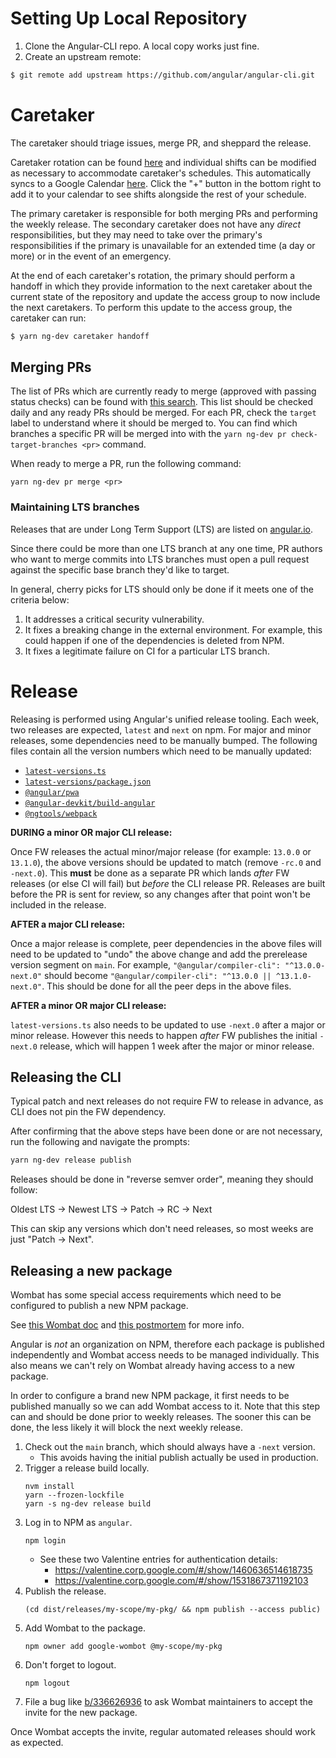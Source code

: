 # Setting Up Local Repository

1. Clone the Angular-CLI repo. A local copy works just fine.
1. Create an upstream remote:

```bash
$ git remote add upstream https://github.com/angular/angular-cli.git
```

# Caretaker

The caretaker should triage issues, merge PR, and sheppard the release.

Caretaker rotation can be found
[here](https://rotations.corp.google.com/rotation/5117919353110528) and individual shifts can
be modified as necessary to accommodate caretaker's schedules. This automatically syncs to a
Google Calendar
[here](https://calendar.google.com/calendar/u/0/embed?src=c_6s96kkvd7nhink3e2gnkvfrt1g@group.calendar.google.com).
Click the "+" button in the bottom right to add it to your calendar to see shifts alongside the
rest of your schedule.

The primary caretaker is responsible for both merging PRs and performing the weekly release.
The secondary caretaker does not have any _direct_ responsibilities, but they may need to take
over the primary's responsibilities if the primary is unavailable for an extended time (a day
or more) or in the event of an emergency.

At the end of each caretaker's rotation, the primary should perform a handoff in which they
provide information to the next caretaker about the current state of the repository and update
the access group to now include the next caretakers. To perform this update to the access group,
the caretaker can run:

```bash
$ yarn ng-dev caretaker handoff
```

## Merging PRs

The list of PRs which are currently ready to merge (approved with passing status checks) can
be found with [this search](https://github.com/angular/angular-cli/pulls?q=is%3Apr+is%3Aopen+label%3A%22action%3A+merge%22+-is%3Adraft).
This list should be checked daily and any ready PRs should be merged. For each PR, check the
`target` label to understand where it should be merged to. You can find which branches a specific
PR will be merged into with the `yarn ng-dev pr check-target-branches <pr>` command.

When ready to merge a PR, run the following command:

```
yarn ng-dev pr merge <pr>
```

### Maintaining LTS branches

Releases that are under Long Term Support (LTS) are listed on [angular.io](https://angular.io/guide/releases#support-policy-and-schedule).

Since there could be more than one LTS branch at any one time, PR authors who want to
merge commits into LTS branches must open a pull request against the specific base branch they'd like to target.

In general, cherry picks for LTS should only be done if it meets one of the criteria below:

1. It addresses a critical security vulnerability.
2. It fixes a breaking change in the external environment.
   For example, this could happen if one of the dependencies is deleted from NPM.
3. It fixes a legitimate failure on CI for a particular LTS branch.

# Release

Releasing is performed using Angular's unified release tooling. Each week, two releases are expected, `latest` and `next` on npm. For major
and minor releases, some dependencies need to be manually bumped. The following files contain all the version numbers which need to be
manually updated:

- [`latest-versions.ts`](/packages/schematics/angular/utility/latest-versions.ts#L=18)
- [`latest-versions/package.json`](/packages/schematics/angular/utility/latest-versions/package.json)
- [`@angular/pwa`](/packages/angular/pwa/package.json)
- [`@angular-devkit/build-angular`](/packages/angular_devkit/build_angular/package.json)
- [`@ngtools/webpack`](/packages/ngtools/webpack/package.json)

**DURING a minor OR major CLI release:**

Once FW releases the actual minor/major release (for example: `13.0.0` or `13.1.0`), the above versions should be updated to match (remove
`-rc.0` and `-next.0`). This **must** be done as a separate PR which lands _after_ FW releases (or else CI will fail) but _before_ the CLI
release PR. Releases are built before the PR is sent for review, so any changes after that point won't be included in the release.

**AFTER a major CLI release:**

Once a major release is complete, peer dependencies in the above files will need to be updated to "undo" the above change and add the
prerelease version segment on `main`. For example, `"@angular/compiler-cli": "^13.0.0-next.0"` should become
`"@angular/compiler-cli": "^13.0.0 || ^13.1.0-next.0"`. This should be done for all the peer deps in the above files.

**AFTER a minor OR major CLI release:**

`latest-versions.ts` also needs to be updated to use `-next.0` after a major or minor release. However this needs to happen _after_ FW
publishes the initial `-next.0` release, which will happen 1 week after the major or minor release.

## Releasing the CLI

Typical patch and next releases do not require FW to release in advance, as CLI does not pin the FW
dependency.

After confirming that the above steps have been done or are not necessary, run the following and
navigate the prompts:

```sh
yarn ng-dev release publish
```

Releases should be done in "reverse semver order", meaning they should follow:

Oldest LTS -> Newest LTS -> Patch -> RC -> Next

This can skip any versions which don't need releases, so most weeks are just "Patch -> Next".

## Releasing a new package

Wombat has some special access requirements which need to be configured to publish a new NPM package.

See [this Wombat doc](http://g3doc/company/teams/cloud-client-libraries/team/automation/docs/npm-publish-service#existing-package)
and [this postmortem](http://docs/document/d/1emx2mhvF5xMzNUlDrVRYKI_u4iUOnVrg3rV6c5jk2is?resourcekey=0-qpsFbBfwioYT4f6kyUm8ZA&tab=t.0)
for more info.

Angular is _not_ an organization on NPM, therefore each package is published
independently and Wombat access needs to be managed individually. This also means
we can't rely on Wombat already having access to a new package.

In order to configure a brand new NPM package, it first needs to be published
manually so we can add Wombat access to it. Note that this step can and should be
done prior to weekly releases. The sooner this can be done, the less likely it
will block the next weekly release.

1.  Check out the `main` branch, which should always have a `-next` version.
    - This avoids having the initial publish actually be used in production.
1.  Trigger a release build locally.
    ```shell
    nvm install
    yarn --frozen-lockfile
    yarn -s ng-dev release build
    ```
1.  Log in to NPM as `angular`.
    ```shell
    npm login
    ```
    - See these two Valentine entries for authentication details:
      - https://valentine.corp.google.com/#/show/1460636514618735
      - https://valentine.corp.google.com/#/show/1531867371192103
1.  Publish the release.
    ```shell
    (cd dist/releases/my-scope/my-pkg/ && npm publish --access public)
    ```
1.  Add Wombat to the package.
    ```shell
    npm owner add google-wombot @my-scope/my-pkg
    ```
1.  Don't forget to logout.
    ```shell
    npm logout
    ```
1.  File a bug like [b/336626936](http://b/336626936) to ask Wombat maintainers to
    accept the invite for the new package.

Once Wombat accepts the invite, regular automated releases should work as expected.
